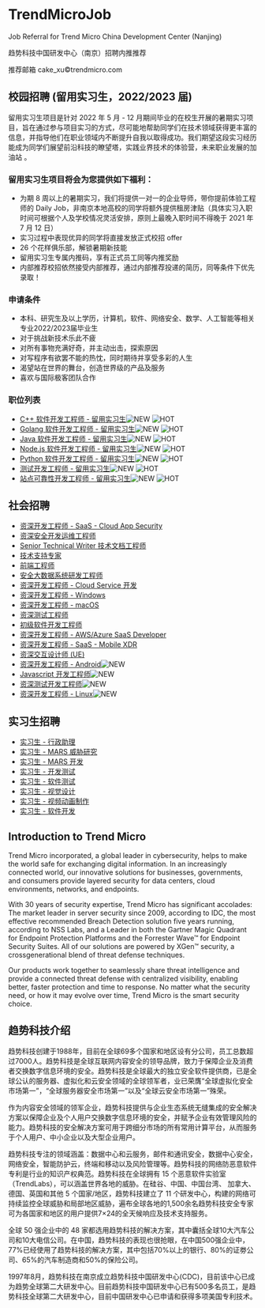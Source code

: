 # TrendMicroJob

Job Referral for Trend Micro China Development Center (Nanjing)

趋势科技中国研发中心（南京）招聘内推推荐

推荐邮箱 cake_xu©trendmicro.com


## 校园招聘 (留用实习生，2022/2023 届)

留用实习生项目是针对 2022 年 5 月 - 12 月期间毕业的在校生开展的暑期实习项目，旨在通过参与项目实习的方式，尽可能地帮助同学们在技术领域获得更丰富的信息，并指导他们在职业领域内不断提升自我以取得成功。我们期望这段实习经历能成为同学们展望前沿科技的瞭望塔，实践业界技术的体验营，未来职业发展的加油站 。


### 留用实习生项目将会为您提供如下福利：

- 为期 8 周以上的暑期实习，我们将提供一对一的企业导师，带你提前体验工程师的 Daily Job，非南京本地高校的同学将额外提供租房津贴（具体实习入职时间可根据个人及学校情况灵活安排，原则上最晚入职时间不得晚于 2021 年 7 月 12 日）
- 实习过程中表现优异的同学将直接发放正式校招 offer
- 26 个花样俱乐部，解锁暑期新技能
- 留用实习生专属内推码，享有正式员工同等内推奖励
- 内部推荐校招依然接受内部推荐，通过内部推荐投递的简历，同等条件下优先录取！


### 申请条件

- 本科、研究生及以上学历，计算机，软件、网络安全、数学、人工智能等相关专业2022/2023届毕业生
- 对于挑战新技术乐此不疲
- 对所有事物充满好奇，并主动出击，探索原因
- 对写程序有欲罢不能的热忱，同时期待并享受多彩的人生
- 渴望站在世界的舞台，创造世界级的产品及服务
- 喜欢与国际极客团队合作


### 职位列表

- [C++ 软件开发工程师 - 留用实习生](campus/1.md)![NEW](https://img.shields.io/badge/NEW-brightengreen) ![HOT](https://img.shields.io/badge/HOT-red)
- [Golang 软件开发工程师 - 留用实习生](campus/2.md)![NEW](https://img.shields.io/badge/NEW-brightengreen) ![HOT](https://img.shields.io/badge/HOT-red)
- [Java 软件开发工程师 - 留用实习生](campus/3.md)![NEW](https://img.shields.io/badge/NEW-brightengreen) ![HOT](https://img.shields.io/badge/HOT-red)
- [Node.js 软件开发工程师 - 留用实习生](campus/4.md)![NEW](https://img.shields.io/badge/NEW-brightengreen) ![HOT](https://img.shields.io/badge/HOT-red)
- [Python 软件开发工程师 - 留用实习生](campus/5.md)![NEW](https://img.shields.io/badge/NEW-brightengreen) ![HOT](https://img.shields.io/badge/HOT-red)
- [测试开发工程师 - 留用实习生](campus/6.md)![NEW](https://img.shields.io/badge/NEW-brightengreen) ![HOT](https://img.shields.io/badge/HOT-red)
- [站点可靠性开发工程师 - 留用实习生](campus/7.md)![NEW](https://img.shields.io/badge/NEW-brightengreen) ![HOT](https://img.shields.io/badge/HOT-red)


## 社会招聘

- [资深开发工程师 - SaaS - Cloud App Security](social/2.md)
- [资深安全开发运维工程师](social/3.md)
- [Senior Technical Writer 技术文档工程师](social/4.md)
- [技术支持专家](social/6.md)
- [前端工程师](social/7.md)
- [安全大数据系统研发工程师](social/9.md)
- [资深开发工程师 - Cloud Service 开发](social/10.md)
- [资深开发工程师 - Windows](social/11.md)
- [资深开发工程师 - macOS](social/12.md)
- [资深测试工程师](social/13.md)
- [初级软件开发工程师](social/14.md)
- [资深开发工程师 - AWS/Azure SaaS Developer](social/15.md)
- [资深开发工程师 - SaaS - Mobile XDR](social/16.md)
- [资深交互设计师 (UE)](social/17.md)
- [资深开发工程师 - Android](social/19.md)![NEW](https://img.shields.io/badge/NEW-brightengreen)
- [Javascript 开发工程师](social/20.md)![NEW](https://img.shields.io/badge/NEW-brightengreen)
- [资深测试开发工程师](social/21.md)![NEW](https://img.shields.io/badge/NEW-brightengreen)
- [资深开发工程师 - Linux](social/21.md)![NEW](https://img.shields.io/badge/NEW-brightengreen)


## 实习生招聘

- [实习生 - 行政助理](intern/2.md)
- [实习生 - MARS 威胁研究](intern/3.md)
- [实习生 - MARS 开发](intern/4.md)
- [实习生 - 开发测试](intern/5.md)
- [实习生 - 软件测试](intern/6.md)
- [实习生 - 视觉设计](intern/7.md)
- [实习生 - 视频动画制作](intern/8.md)
- [实习生 - 软件开发](intern/10.md)


## Introduction to Trend Micro

Trend Micro incorporated, a global leader in cybersecurity, helps to make the world safe for exchanging digital information. In an increasingly connected world, our innovative solutions for businesses, governments, and consumers provide layered security for data centers, cloud environments, networks, and endpoints.

With 30 years of security expertise, Trend Micro has significant accolades: The market leader in server security since 2009, according to IDC, the most effective recommended Breach Detection solution five years running, according to NSS Labs, and a Leader in both the Gartner Magic Quadrant for Endpoint Protection Platforms and the Forrester Wave™ for Endpoint Security Suites. All of our solutions are powered by XGen™ security, a crossgenerational blend of threat defense techniques.

Our products work together to seamlessly share threat intelligence and provide a connected threat defense with centralized visibility, enabling better, faster protection and time to response. No matter what the security need, or how it may evolve over time, Trend Micro is the smart security choice.


## 趋势科技介绍

趋势科技创建于1988年，目前在全球69多个国家和地区设有分公司，员工总数超过7000人。趋势科技是全球互联网内容安全的领导品牌，致力于保障企业及消费者交换数字信息环境的安全。趋势科技是全球最大的独立安全软件提供商，已是全球公认的服务器、虚拟化和云安全领域的全球领军者，业已荣膺“全球虚拟化安全市场第一”，“全球服务器安全市场第一”以及“全球云安全市场第一”殊荣。

作为内容安全领域的领军企业，趋势科技提供与企业生态系统无缝集成的安全解决方案以保障企业及个人用户交换数字信息环境的安全，并赋予企业有效管理风险的能力。趋势科技的安全解决方案可用于跨细分市场的所有常用计算平台，从而服务于个人用户、中小企业以及大型企业用户。

趋势科技专注的领域涵盖：数据中心和云服务，邮件和通讯安全，数据中心安全，网络安全，智能防护云，终端和移动以及风险管理等。趋势科技的网络防恶意软件专利是行业的知识产权典范。趋势科技在全球拥有 15 个恶意软件实验室（TrendLabs），可以涵盖世界各地的威胁。在硅谷、中国、中国台湾、 加拿大、 德国、英国和其他 5 个国家/地区，趋势科技建立了 11 个研发中心，构建的网络可持续监控全球威胁和局部地区威胁，遍布全球各地的1,500余名趋势科技安全专家可为各国家和地区的用户提供7×24的全天候响应及技术支持服务。

全球 50 强企业中的 48 家都选用趋势科技的解决方案，其中囊括全球10大汽车公司和10大电信公司。在中国，趋势科技的表现也很抢眼，在中国500强企业中，77%已经使用了趋势科技的解决方案，其中包括70%以上的银行、80%的证劵公司、65%的汽车制造商和50%的保险公司。

1997年8月，趋势科技在南京成立趋势科技中国研发中心(CDC)，目前该中心已成为趋势全球第二大研发中心。目前趋势科技中国研发中心已有500多名员工，是趋势科技全球第二大研发中心，目前中国研发中心已申请和获得多项美国专利技术。